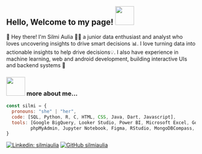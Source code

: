 <h2> Hello, Welcome to my page! <img src="https://media.giphy.com/media/mGcNjsfWAjY5AEZNw6/giphy.gif" width="50"></h2>

👋 Hey there! I'm Silmi Aulia 👩‍💻 a junior data enthusiast and analyst who loves uncovering insights to drive smart decisions 📊. I love turning data into actionable insights to help drive decisions💡. I also have experience in machine learning, web and android development, building interactive UIs and backend systems 🔧

### <img src="https://media.giphy.com/media/VgCDAzcKvsR6OM0uWg/giphy.gif" width="50"> more about me...  

```javascript
const silmi = {
  pronouns: "she" | "her",
  code: [SQL, Python, R, C, HTML, CSS, Java, Dart, Javascript],
  tools: [Google BigQuery, Looker Studio, Power BI, Microsoft Excel, Google Colaboratory, Google Sheets, pgAdmin,
         phpMyAdmin, Jupyter Notebook, Figma, RStudio, MongoDBCompass, Visual Studio Code]
}
```


[![Linkedin: silmiaulia](https://img.shields.io/badge/-silmiaulia-blue?style=flat-square&logo=Linkedin&logoColor=white&link=https://www.linkedin.com/in/silmiaulia/)](https://www.linkedin.com/in/silmiaulia/)
[![GitHub silmiaulia](https://img.shields.io/github/followers/silmiaulia?label=follow&style=social)]([https://github.com/Thaiane](https://github.com/silmiaulia/))
